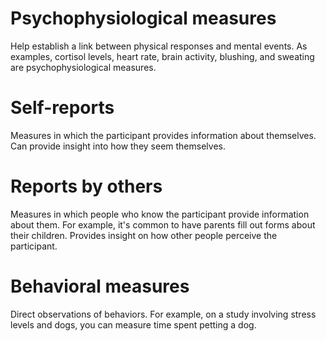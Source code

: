 # Psychophysiological measures

Help establish a link between physical responses and mental events. As examples, cortisol levels, heart rate, brain activity, blushing, and sweating are psychophysiological measures. 

# Self-reports

Measures in which the participant provides information about themselves. Can provide insight into how they seem themselves.

# Reports by others

Measures in which people who know the participant provide information about them. For example, it's common to have parents fill out forms about their children. Provides insight on how other people perceive the participant.

# Behavioral measures

Direct observations of behaviors. For example, on a study involving stress levels and dogs, you can measure time spent petting a dog.
